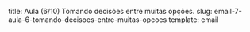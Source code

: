 title: Aula (6/10) Tomando decisões entre muitas opções.
slug: email-7-aula-6-tomando-decisoes-entre-muitas-opcoes
template: email
